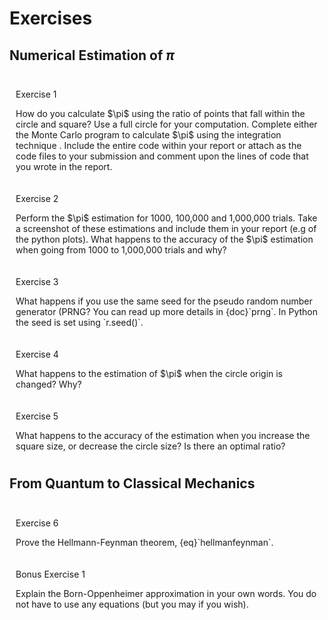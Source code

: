 
# Exercises


## Numerical Estimation of $\pi$

<div class="exercise admonition" name="1ex1" style="padding: 10px">
<p class="title">Exercise 1</p>
How do you calculate $\pi$ using the ratio of points that fall within the circle and square? Use a full circle for your computation.
Complete either the Monte Carlo program to calculate $\pi$ using the integration technique . Include the entire
    code within your report or attach as the code files to your submission and comment upon the lines of code that you wrote in the report.
</div>


<div class="exercise admonition" name="1ex2" style="padding: 10px">
<p class="title">Exercise 2</p>
Perform the $\pi$ estimation for 1000, 100,000 and 1,000,000
    trials. Take a screenshot of these estimations and include them in     your report (e.g of the python plots). What happens to the accuracy of the $\pi$ estimation
    when going from 1000 to 1,000,000 trials and why?
</div>

<div class="exercise admonition" name="1ex3" style="padding: 10px">
<p class="title">Exercise 3</p>
What happens if you use the same seed for the pseudo random number generator (PRNG? You can read up more details in {doc}`prng`.  In Python the seed is set using `r.seed()`.
</div>

<div class="exercise admonition" name="1ex4" style="padding: 10px">
<p class="title">Exercise 4</p>
What happens to the estimation of $\pi$ when the circle origin is
    changed? Why?
</div>

<div class="exercise admonition" name="1ex5" style="padding: 10px">
<p class="title">Exercise 5</p>
What happens to the accuracy of the estimation when you increase the
    square size, or decrease the circle size? Is there an optimal ratio?
</div>

## From Quantum to Classical Mechanics

<div class="exercise admonition" name="1ex6" style="padding: 10px">
<p class="title">Exercise 6</p>
 Prove the Hellmann-Feynman theorem, {eq}`hellmanfeynman`.
</div>

<div class="exercise admonition" name="1bex1" style="padding: 10px">
<p class="title">Bonus Exercise 1</p>
Explain the Born-Oppenheimer approximation in your own
    words. You do not have to use any equations (but you may if you
    wish).
</div>

